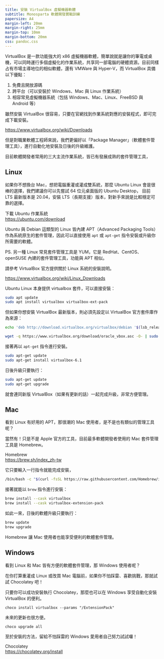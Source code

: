 ```yaml
---
title: 安裝 VirtualBox 虛擬機器軟體
subtitle: Monosparta 軟體開發實戰訓練
papersize: A4
margin-left: 20mm
margin-right: 25mm
margin-top: 10mm
margin-bottom: 20mm
css: pandoc.css
---
```


VirtualBox 是一款功能強大的 x86 虛擬機器軟體，簡單說就是讓你的筆電或桌機，可以同時運行多個虛擬化的作業系統，共享同一部電腦的硬體資源。目前同樣占有市場主導地位的相似軟體，還有 VMWare 與 Hyper-V，而 VirtualBox 具備以下優點：

1. 免費且開放源碼
2. 跨平台（可以安裝於 Windows、Mac 與 Linux 作業系統）
3. 相容常見虛擬機器系統（包括 Windows、Mac、Linux、FreeBSD 與 Android 等）

雖然安裝 VirtualBox 很容易，只要在官網找到作業系統對應的安裝程式，即可完成下載安裝。

https://www.virtualbox.org/wiki/Downloads

但是對職業軟體工程師來說，我們更偏好以「Package Manager」（軟體套件管理工具），進行自動化地安裝及日後的升級維護。

目前軟體開發者常用的三大主流作業系統，皆已有發展成熟的套件管理工具，

## Linux

如果你不想換台 Mac，想把電腦重灌或灌成雙系統，那麼 Ubuntu Linux 會是很棒的選擇，我們建議你可以先嘗試 64 位元桌面版的 Ubuntu Desktop， 目前 LTS 最新版本是 20.04，安裝 LTS（長期支援）版本，對新手來說是比較穩定可靠的選擇。

下載 Ubuntu 作業系統\
https://ubuntu.com/download

Ubuntu 與 Debian 這類型的 Linux 皆內建 APT（Advanced Packaging Tools）作為系統原生的套件管理，因此可以直接使用 `apt` 或 `apt-get` 指令安裝或升級你所需要的軟體。

PS. 另一種 Linux 常見套件管理工具是 YUM，它是 RedHat、CentOS、openSUSE 內建的套件管理工具，功能與 APT 相似。

請參考 VirtualBox 官方提供關於 Linux 系統的安裝說明。

https://www.virtualbox.org/wiki/Linux_Downloads

Ubuntu Linux 本身提供 virtualbox 套件，可以直接安裝：

```bash
sudo apt update
sudo apt install virtualbox virtualbox-ext-pack
```

但如果你想安裝 VirtualBox 最新版本，則必須先設定以 VirtualBox 官方套件庫作為來源：

``` bash
echo 'deb http://download.virtualbox.org/virtualbox/debian '$(lsb_release -cs)' contrib non-free' > /etc/apt/sources.list.d/virtualbox.list

wget -q https://www.virtualbox.org/download/oracle_vbox.asc -O- | sudo apt-key add -
```

接著再以 `apt-get` 指令進行安裝。

``` bash
sudo apt-get update
sudo apt-get install virtualbox-6.1
```

日後升級只要執行：

``` bash
sudo apt-get update
sudo apt-get upgrade
```

就會連同新版 VirtualBox（如果有更新的話）一起完成升級，非常方便管理。

## Mac

看到 Linux 有好用的 APT，那很潮的 Mac 使用者，是不是也有類似的管理工具呢？

當然有！只是不是 Apple 官方的工具，目前最多軟體開發者使用的 Mac 套件管理工具是 Homebrew。

Homebrew\
https://brew.sh/index_zh-tw

它只要輸入一行指令就能完成安裝，

``` bash
/bin/bash -c "$(curl -fsSL https://raw.githubusercontent.com/Homebrew/install/HEAD/install.sh)"
```

接著就能以 `brew` 指令進行安裝：

``` bash
brew install --cask virtualbox
brew install --cask virtualbox-extension-pack
```

如此一來，日後的軟體升級只要執行：

``` bash
brew update
brew upgrade
```

Homebrew 讓 Mac 使用者也能享受便利的軟體套件管理。

## Windows

看到 Linux 和 Mac 皆有方便的軟體套件管理，那 Windows 使用者呢？

在你打算重灌成 Linux 或改買 Mac 電腦前，如果你不怕踩雷、喜歡挑戰，那就試試 Chocolatey 吧！

只要你可以成功安裝執行 Chocolatey，那麼也可以在 Windows 享受自動化安裝 VirtualBox 的便利。

``` plain
choco install virtualbox --params "/ExtensionPack"
```

未來的更新也很方便。

``` plain
choco upgrade all
```

至於安裝的方法，留給不怕踩雷的 Windows 愛用者自己努力試試囉！

Chocolatey\
https://chocolatey.org/install
